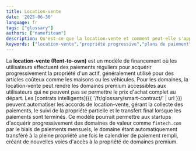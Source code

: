 ```yaml
---
title: Location-vente
date: '2025-06-30'
language: fr
tags: ["glossary"]
authors: ["namefiteam"]
description: Qu'est-ce que la location-vente et comment peut-elle s'appliquer à l'acquisition de domaine ?
keywords: ["location-vente","propriété progressive","plans de paiement","acquisition de domaine","contrats intelligents"]
---
```



La **location-vente (Rent-to-own)** est un modèle de financement où les utilisateurs effectuent des paiements réguliers pour acquérir progressivement la propriété d'un actif, généralement utilisé pour des articles coûteux comme les maisons ou les véhicules. Pour les domaines, la location-vente peut rendre les domaines premium accessibles aux utilisateurs qui ne peuvent pas se permettre le prix d'achat complet au départ. Les [contrats intelligents]({{ '/fr/glossary/smart-contract/' | url }}) peuvent automatiser les accords de location-vente, gérant la collecte des paiements, le suivi de la propriété partielle et le transfert final lorsque les paiements sont terminés. Ce modèle pourrait permettre aux startups d'acquérir progressivement des domaines de valeur comme `fintech.com` par le biais de paiements mensuels, le domaine étant automatiquement transféré à la pleine propriété une fois le calendrier de paiement rempli, créant de nouvelles voies d'accès à la propriété de domaines premium.